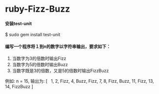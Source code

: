 # ruby-Fizz-Buzz

#### 安装test-unit

$ sudo gem install test-unit

#### 编写一个程序将１到n的数字以字符串输出，要求如下：

1. 当数字为3的倍数时输出Fizz
2. 当数字为5的倍数时输出Buzz
3. 当数字既是3的倍数，又是5的倍数时输出FizzBuzz

例如:
n = 15,
输出为:
[
    1,
    2,
    Fizz,
    4,
    Buzz,
    Fizz,
    7,
    8,
    Fizz,
    Buzz,
    11,
    Fizz,
    13,
    14,
    FizzBuzz
]
